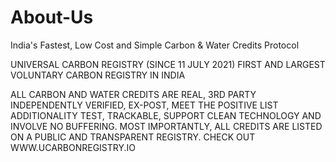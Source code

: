 # About-Us
India's Fastest, Low Cost and Simple Carbon &amp; Water Credits Protocol

UNIVERSAL CARBON REGISTRY (SINCE 11 JULY 2021) FIRST AND LARGEST VOLUNTARY CARBON REGISTRY IN INDIA

ALL CARBON AND WATER CREDITS ARE REAL, 3RD PARTY INDEPENDENTLY VERIFIED, EX-POST, MEET THE POSITIVE LIST ADDITIONALITY TEST, TRACKABLE, SUPPORT CLEAN TECHNOLOGY AND INVOLVE NO BUFFERING. MOST IMPORTANTLY, ALL CREDITS ARE LISTED ON A PUBLIC AND TRANSPARENT REGISTRY. CHECK OUT WWW.UCARBONREGISTRY.IO
